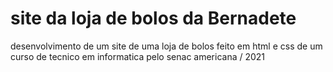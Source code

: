 # site da loja de bolos da Bernadete
 desenvolvimento de um site de uma loja de bolos feito em html e css de um curso de tecnico em informatica pelo senac americana / 2021
